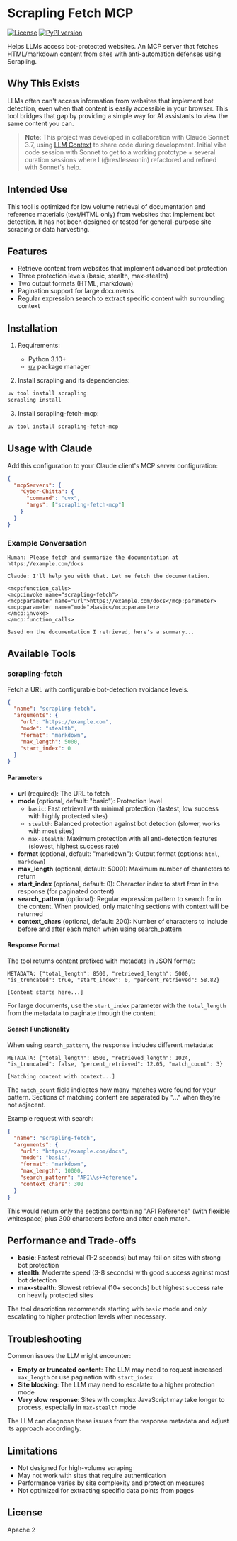 # Scrapling Fetch MCP

[![License](https://img.shields.io/badge/License-Apache%202.0-blue.svg)](https://opensource.org/licenses/Apache-2.0)
[![PyPI version](https://img.shields.io/pypi/v/llm-context.svg)](https://pypi.org/project/scrapling-fetch-mcp/)

Helps LLMs access bot-protected websites. An MCP server that fetches HTML/markdown content from sites with anti-automation defenses using Scrapling.

## Why This Exists

LLMs often can't access information from websites that implement bot detection, even when that content is easily accessible in your browser. This tool bridges that gap by providing a simple way for AI assistants to view the same content you can.

> **Note**: This project was developed in collaboration with Claude Sonnet 3.7, using [LLM Context](https://github.com/cyberchitta/llm-context.py) to share code during development. Initial vibe code session with Sonnet to get to a working prototype + several curation sessions where I (@restlessronin) refactored and refined with Sonnet's help.

## Intended Use

This tool is optimized for low volume retrieval of documentation and reference materials (text/HTML only) from websites that implement bot detection. It has not been designed or tested for general-purpose site scraping or data harvesting.

## Features

* Retrieve content from websites that implement advanced bot protection
* Three protection levels (basic, stealth, max-stealth)
* Two output formats (HTML, markdown)
* Pagination support for large documents
* Regular expression search to extract specific content with surrounding context

## Installation

1. Requirements:
   - Python 3.10+
   - [uv](https://github.com/astral-sh/uv) package manager

2. Install scrapling and its dependencies:
```bash
uv tool install scrapling
scrapling install
```

3. Install scrapling-fetch-mcp:
```bash
uv tool install scrapling-fetch-mcp
```

## Usage with Claude

Add this configuration to your Claude client's MCP server configuration:

```json
{
  "mcpServers": {
    "Cyber-Chitta": {
      "command": "uvx",
      "args": ["scrapling-fetch-mcp"]
    }
  }
}
```

### Example Conversation

```
Human: Please fetch and summarize the documentation at https://example.com/docs

Claude: I'll help you with that. Let me fetch the documentation.

<mcp:function_calls>
<mcp:invoke name="scrapling-fetch">
<mcp:parameter name="url">https://example.com/docs</mcp:parameter>
<mcp:parameter name="mode">basic</mcp:parameter>
</mcp:invoke>
</mcp:function_calls>

Based on the documentation I retrieved, here's a summary...
```

## Available Tools

### scrapling-fetch

Fetch a URL with configurable bot-detection avoidance levels.

```json
{
  "name": "scrapling-fetch",
  "arguments": {
    "url": "https://example.com",
    "mode": "stealth",
    "format": "markdown",
    "max_length": 5000,
    "start_index": 0
  }
}
```

#### Parameters

- **url** (required): The URL to fetch
- **mode** (optional, default: "basic"): Protection level
  - `basic`: Fast retrieval with minimal protection (fastest, low success with highly protected sites)
  - `stealth`: Balanced protection against bot detection (slower, works with most sites)
  - `max-stealth`: Maximum protection with all anti-detection features (slowest, highest success rate)
- **format** (optional, default: "markdown"): Output format (options: `html`, `markdown`)
- **max_length** (optional, default: 5000): Maximum number of characters to return
- **start_index** (optional, default: 0): Character index to start from in the response (for paginated content)
- **search_pattern** (optional): Regular expression pattern to search for in the content. When provided, only matching sections with context will be returned
- **context_chars** (optional, default: 200): Number of characters to include before and after each match when using search_pattern

#### Response Format

The tool returns content prefixed with metadata in JSON format:

```
METADATA: {"total_length": 8500, "retrieved_length": 5000, "is_truncated": true, "start_index": 0, "percent_retrieved": 58.82}

[Content starts here...]
```

For large documents, use the `start_index` parameter with the `total_length` from the metadata to paginate through the content.

#### Search Functionality

When using `search_pattern`, the response includes different metadata:

```
METADATA: {"total_length": 8500, "retrieved_length": 1024, "is_truncated": false, "percent_retrieved": 12.05, "match_count": 3}

[Matching content with context...]
```

The `match_count` field indicates how many matches were found for your pattern. Sections of matching content are separated by "..." when they're not adjacent.

Example request with search:

```json
{
  "name": "scrapling-fetch",
  "arguments": {
    "url": "https://example.com/docs",
    "mode": "basic",
    "format": "markdown",
    "max_length": 10000,
    "search_pattern": "API\\s+Reference",
    "context_chars": 300
  }
}
```

This would return only the sections containing "API Reference" (with flexible whitespace) plus 300 characters before and after each match.

## Performance and Trade-offs

- **basic**: Fastest retrieval (1-2 seconds) but may fail on sites with strong bot protection
- **stealth**: Moderate speed (3-8 seconds) with good success against most bot detection
- **max-stealth**: Slowest retrieval (10+ seconds) but highest success rate on heavily protected sites

The tool description recommends starting with `basic` mode and only escalating to higher protection levels when necessary.

## Troubleshooting

Common issues the LLM might encounter:

- **Empty or truncated content**: The LLM may need to request increased `max_length` or use pagination with `start_index`
- **Site blocking**: The LLM may need to escalate to a higher protection mode
- **Very slow response**: Sites with complex JavaScript may take longer to process, especially in `max-stealth` mode

The LLM can diagnose these issues from the response metadata and adjust its approach accordingly.

## Limitations

- Not designed for high-volume scraping
- May not work with sites that require authentication
- Performance varies by site complexity and protection measures
- Not optimized for extracting specific data points from pages

## License

Apache 2
